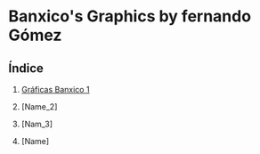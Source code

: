 # Banxico's Graphics by fernando Gómez


## Índice
  
1. [Gráficas Banxico 1](https://fernandogomezr.github.io/Experience-in-Financial-Markets/)

2. [Name_2]

3. [Nam_3]

4. [Name]

